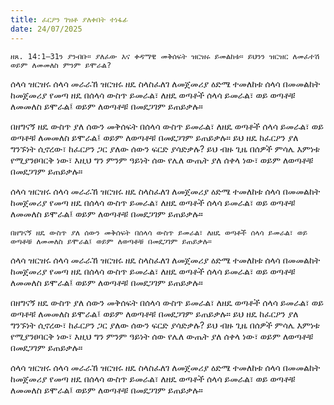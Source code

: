 ```yaml
---
title: ፈርዖን ገዝቶ ያለቀበት ተነፋፊ
date: 24/07/2025
---
```


`ዘጸ. 14:1–31ን ያንብቡ። ያለፈው እና ቀዳማዊ መቅሰፍት ዝርዝሩ ይመልከቱ። ይህንን ዝርዝር ለመፈተሽ ወይም ለመመለስ ምንም ይሞራል?`

ሰላሳ ዝርዝሩ ሰላሳ መራራኸ ዝርዝሩ ዘዴ ስላስፈለገ ለመጀመሪያ ዕድሜ ተመለከቱ ሰላሳ በመመልከት ከመጀመሪያ የመጣ ዘዴ በሰላሳ ውስጥ ይመራል፣ ለዘዴ ወጣቶች ሰላሳ ይመራል፣ ወይ ወጣቶቹ ለመመለስ ይሞራል፤ ወይም ለወጣቶቹ በመደጋገም ይጠይቃሉ።

በዘግናኝ ዘዴ ውስጥ ያለ ሰውን መቅሰፍት በሰላሳ ውስጥ ይመራል፣ ለዘዴ ወጣቶች ሰላሳ ይመራል፣ ወይ ወጣቶቹ ለመመለስ ይሞራል፤ ወይም ለወጣቶቹ በመደጋገም ይጠይቃሉ። ይህ ዘዴ ከፈርዖን ያለ ግንኙነት ሲኖረው፣ ከፈርዖን ጋር ያለው ሰውን ፍርድ ያሳድቃሉ? ይህ ብዙ ጊዜ በሰዎች ምሳሌ እምነቱ የሚያንፀባርቅ ነው፣ እዚህ ግን ምንም ዓይነት ሰው የሌለ ውጤት ያለ ሰቀላ ነው፣ ወይም ለወጣቶቹ በመደጋገም ይጠይቃሉ።

ሰላሳ ዝርዝሩ ሰላሳ መራራኸ ዝርዝሩ ዘዴ ስላስፈለገ ለመጀመሪያ ዕድሜ ተመለከቱ ሰላሳ በመመልከት ከመጀመሪያ የመጣ ዘዴ በሰላሳ ውስጥ ይመራል፣ ለዘዴ ወጣቶች ሰላሳ ይመራል፣ ወይ ወጣቶቹ ለመመለስ ይሞራል፤ ወይም ለወጣቶቹ በመደጋገም ይጠይቃሉ።

`በዘግናኝ ዘዴ ውስጥ ያለ ሰውን መቅሰፍት በሰላሳ ውስጥ ይመራል፣ ለዘዴ ወጣቶች ሰላሳ ይመራል፣ ወይ ወጣቶቹ ለመመለስ ይሞራል፤ ወይም ለወጣቶቹ በመደጋገም ይጠይቃሉ።`

ሰላሳ ዝርዝሩ ሰላሳ መራራኸ ዝርዝሩ ዘዴ ስላስፈለገ ለመጀመሪያ ዕድሜ ተመለከቱ ሰላሳ በመመልከት ከመጀመሪያ የመጣ ዘዴ በሰላሳ ውስጥ ይመራል፣ ለዘዴ ወጣቶች ሰላሳ ይመራል፣ ወይ ወጣቶቹ ለመመለስ ይሞራል፤ ወይም ለወጣቶቹ በመደጋገም ይጠይቃሉ።

በዘግናኝ ዘዴ ውስጥ ያለ ሰውን መቅሰፍት በሰላሳ ውስጥ ይመራል፣ ለዘዴ ወጣቶች ሰላሳ ይመራል፣ ወይ ወጣቶቹ ለመመለስ ይሞራል፤ ወይም ለወጣቶቹ በመደጋገም ይጠይቃሉ። ይህ ዘዴ ከፈርዖን ያለ ግንኙነት ሲኖረው፣ ከፈርዖን ጋር ያለው ሰውን ፍርድ ያሳድቃሉ? ይህ ብዙ ጊዜ በሰዎች ምሳሌ እምነቱ የሚያንፀባርቅ ነው፣ እዚህ ግን ምንም ዓይነት ሰው የሌለ ውጤት ያለ ሰቀላ ነው፣ ወይም ለወጣቶቹ በመደጋገም ይጠይቃሉ።

ሰላሳ ዝርዝሩ ሰላሳ መራራኸ ዝርዝሩ ዘዴ ስላስፈለገ ለመጀመሪያ ዕድሜ ተመለከቱ ሰላሳ በመመልከት ከመጀመሪያ የመጣ ዘዴ በሰላሳ ውስጥ ይመራል፣ ለዘዴ ወጣቶች ሰላሳ ይመራል፣ ወይ ወጣቶቹ ለመመለስ ይሞራል፤ ወይም ለወጣቶቹ በመደጋገም ይጠይቃሉ።